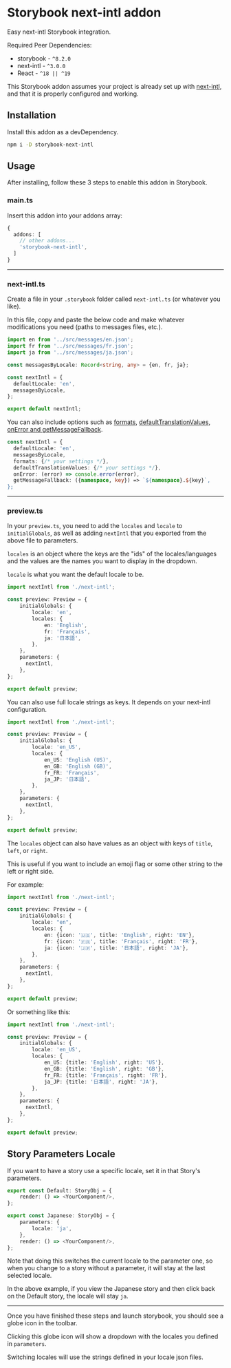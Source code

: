 # Storybook next-intl addon

Easy next-intl Storybook integration.

Required Peer Dependencies:
* storybook - `^8.2.0`
* next-intl - `^3.0.0`
* React - `^18 || ^19`

This Storybook addon assumes your project is already set up with [next-intl](https://next-intl-docs.vercel.app/), and that it is properly configured and working.

## Installation

Install this addon as a devDependency.

```bash
npm i -D storybook-next-intl
```

## Usage

After installing, follow these 3 steps to enable this addon in Storybook.

### main.ts
Insert this addon into your addons array:
```typescript
{
  addons: [
    // other addons...
    'storybook-next-intl',
  ]
}
```
---

### next-intl.ts
Create a file in your `.storybook` folder called `next-intl.ts` (or whatever you like). 

In this file, copy and paste the below code and make whatever modifications you need (paths to messages files, etc.).
```typescript
import en from '../src/messages/en.json';
import fr from '../src/messages/fr.json';
import ja from '../src/messages/ja.json';

const messagesByLocale: Record<string, any> = {en, fr, ja};

const nextIntl = {
  defaultLocale: 'en',
  messagesByLocale,
};

export default nextIntl;
```

You can also include options such as [formats](https://next-intl-docs.vercel.app/docs/usage/configuration#formats), [defaultTranslationValues](https://next-intl-docs.vercel.app/docs/usage/configuration#default-translation-values), [onError and getMessageFallback](https://next-intl-docs.vercel.app/docs/usage/configuration#error-handling).
```typescript
const nextIntl = {
  defaultLocale: 'en',
  messagesByLocale,
  formats: {/* your settings */},
  defaultTranslationValues: {/* your settings */},
  onError: (error) => console.error(error),
  getMessageFallback: ({namespace, key}) => `${namespace}.${key}`,
};
```
---

### preview.ts
In your `preview.ts`, you need to add the `locales` and `locale` to `initialGlobals`, as well as adding `nextIntl` that you exported from the above file to parameters.

`locales` is an object where the keys are the "ids" of the locales/languages and the values are the names you want to display in the dropdown.

`locale` is what you want the default locale to be.

```typescript
import nextIntl from './next-intl';

const preview: Preview = {
    initialGlobals: {
        locale: 'en',
        locales: {
            en: 'English',
            fr: 'Français',
            ja: '日本語',
        },
    },
    parameters: {
      nextIntl,
    },
};

export default preview;
```

You can also use full locale strings as keys. It depends on your next-intl configuration.

```typescript
import nextIntl from './next-intl';

const preview: Preview = {
    initialGlobals: {
        locale: 'en_US',
        locales: {
            en_US: 'English (US)',
            en_GB: 'English (GB)',
            fr_FR: 'Français',
            ja_JP: '日本語',
        },
    },
    parameters: {
      nextIntl,
    },
};

export default preview;
```


The `locales` object can also have values as an object with keys of `title`, `left`, or `right`.

This is useful if you want to include an emoji flag or some other string to the left or right side.

For example:
```typescript
import nextIntl from './next-intl';

const preview: Preview = {
    initialGlobals: {
        locale: "en",
        locales: {
            en: {icon: '🇺🇸', title: 'English', right: 'EN'},
            fr: {icon: '🇫🇷', title: 'Français', right: 'FR'},
            ja: {icon: '🇯🇵', title: '日本語', right: 'JA'},
        },
    },
    parameters: {
      nextIntl,
    },
};

export default preview;
```

Or something like this:
```typescript
import nextIntl from './next-intl';

const preview: Preview = {
    initialGlobals: {
        locale: 'en_US',
        locales: {
            en_US: {title: 'English', right: 'US'},
            en_GB: {title: 'English', right: 'GB'},
            fr_FR: {title: 'Français', right: 'FR'},
            ja_JP: {title: '日本語', right: 'JA'},
        },
    },
    parameters: {
      nextIntl,
    },
};

export default preview;
```

## Story Parameters Locale

If you want to have a story use a specific locale, set it in that Story's parameters.

```typescript jsx
export const Default: StoryObj = {
    render: () => <YourComponent/>,
};

export const Japanese: StoryObj = {
    parameters: {
        locale: 'ja',
    },
    render: () => <YourComponent/>,
};
```
Note that doing this switches the current locale to the parameter one, so when you change to a story without a parameter, it will stay at the last selected locale.

In the above example, if you view the Japanese story and then click back on the Default story, the locale will stay `ja`.

---
Once you have finished these steps and launch storybook, you should see a globe icon in the toolbar.

Clicking this globe icon will show a dropdown with the locales you defined in `parameters`. 

Switching locales will use the strings defined in your locale json files.
